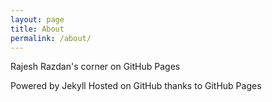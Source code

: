 ```yaml
---
layout: page
title: About
permalink: /about/
---
```


Rajesh Razdan's corner on GitHub Pages

Powered by Jekyll
Hosted on GitHub thanks to GitHub Pages

